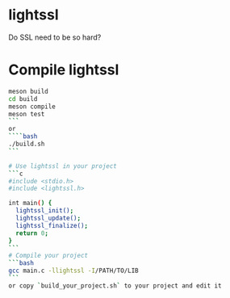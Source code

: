 # lightssl
Do SSL need to be so hard?


# Compile lightssl

````bash
meson build
cd build
meson compile
meson test
```
or
````bash
./build.sh
```

# Use lightssl in your project
```c
#include <stdio.h>
#include <lightssl.h>

int main() {
  lightssl_init();
  lightssl_update();
  lightssl_finalize();
  return 0;
}
```
# Compile your project
```bash
gcc main.c -llightssl -I/PATH/TO/LIB
```
or copy `build_your_project.sh` to your project and edit it
